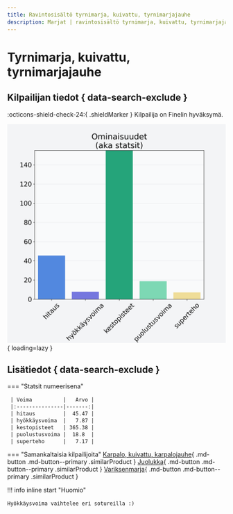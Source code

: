 ```yaml
---
title: Ravintosisältö tyrnimarja, kuivattu, tyrnimarjajauhe
description: Marjat | ravintosisältö tyrnimarja, kuivattu, tyrnimarjajauhe
---
```


# Tyrnimarja, kuivattu, tyrnimarjajauhe


## Kilpailijan tiedot { data-search-exclude }

:octicons-shield-check-24:{ .shieldMarker } Kilpailija on Finelin hyväksymä.

![Tyrnimarja, kuivattu, tyrnimarjajauhe](./images/tyrnimarja-kuivattu-tyrnimarjajauhe.png){ loading=lazy }

## Lisätiedot { data-search-exclude }
=== "Statsit numeerisena"

     | Voima          |   Arvo |
     |:---------------|-------:|
     | hitaus         |  45.47 |
     | hyökkäysvoima  |   7.87 |
     | kestopisteet   | 365.38 |
     | puolustusvoima |  18.8  |
     | superteho      |   7.17 |

=== "Samankaltaisia kilpailijoita"
    [Karpalo, kuivattu, karpalojauhe](/karpalo-kuivattu-karpalojauhe){ .md-button .md-button--primary .similarProduct }
    [Juolukka](/juolukka){ .md-button .md-button--primary .similarProduct }
    [Variksenmarja](/variksenmarja){ .md-button .md-button--primary .similarProduct }

!!! info inline start "Huomio"

    Hyökkäysvoima vaihtelee eri sotureilla :)
